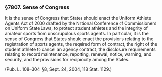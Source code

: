 ### §7807. Sense of Congress ###

It is the sense of Congress that States should enact the Uniform Athlete Agents Act of 2000 drafted by the National Conference of Commissioners on Uniform State Laws, to protect student athletes and the integrity of amateur sports from unscrupulous sports agents. In particular, it is the sense of Congress that States should enact the provisions relating to the registration of sports agents, the required form of contract, the right of the student athlete to cancel an agency contract, the disclosure requirements relating to record maintenance, reporting, renewal, notice, warning, and security, and the provisions for reciprocity among the States.

(Pub. L. 108–304, §8, Sept. 24, 2004, 118 Stat. 1129.)